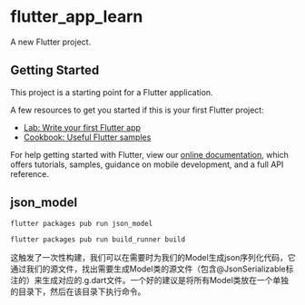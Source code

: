 # flutter_app_learn

A new Flutter project.

## Getting Started

This project is a starting point for a Flutter application.

A few resources to get you started if this is your first Flutter project:

- [Lab: Write your first Flutter app](https://flutter.dev/docs/get-started/codelab)
- [Cookbook: Useful Flutter samples](https://flutter.dev/docs/cookbook)

For help getting started with Flutter, view our
[online documentation](https://flutter.dev/docs), which offers tutorials,
samples, guidance on mobile development, and a full API reference.


## json_model
```
flutter packages pub run json_model
```

```
flutter packages pub run build_runner build
```
这触发了一次性构建，我们可以在需要时为我们的Model生成json序列化代码，它通过我们的源文件，找出需要生成Model类的源文件（包含@JsonSerializable标注的）来生成对应的.g.dart文件。一个好的建议是将所有Model类放在一个单独的目录下，然后在该目录下执行命令。
